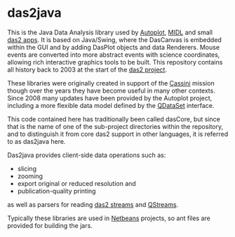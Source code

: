 # das2java

This is the Java Data Analysis library used by [Autoplot](http://autoplot.org/), 
[MIDL](http://sd-www.jhuapl.edu/MIDL/) and small 
[das2 apps](https://das2.org/demo-apps.html).  It is based on Java/Swing, where
the DasCanvas is embedded within the GUI and by adding DasPlot objects and
data Renderers.  Mouse events are converted
into more abstract events with science coordinates, allowing rich interactive graphics tools to be built.
This repository contains all
history back to 2003 at the start of the [das2 project](https://das2.org/das2overview2020piker.mp4).

These libraries were originally created in support of the 
[Cassini](https://www.jpl.nasa.gov/missions/cassini-huygens) mission
though over the years they have become useful in many other contexts.
Since 2008 many updates have been provided by the Autoplot project, including
a more flexible data model defined by the 
[QDataSet](http://autoplot.org/QDataSet) interface.

This code contained here has traditionally been called dasCore, but since
that is the name of one of the sub-project directories within the repository,
and to distinguish it from core das2 support in other languages, it is
referred to as das2java here.


Das2java provides client-side data operations such as:

 * slicing
 * zooming
 * export original or reduced resolution and
 * publication-quality printing
 
as well as parsers for reading [das2 streams](
https://github.com/das-developers/das2docs/tree/master/das2.2.2-ICD) and 
[QStreams](http://autoplot.org/qstream).

Typically these libraries are used in 
[Netbeans](https://netbeans.apache.org/) 
projects, so ant files are provided for building the jars.


